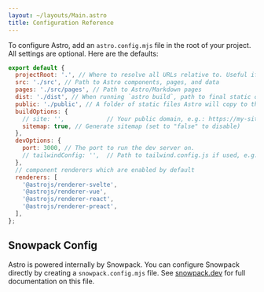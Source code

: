 ```yaml
---
layout: ~/layouts/Main.astro
title: Configuration Reference
---
```


To configure Astro, add an `astro.config.mjs` file in the root of your project. All settings are optional. Here are the defaults:

```js
export default {
  projectRoot: '.', // Where to resolve all URLs relative to. Useful if you have a monorepo project.
  src: './src', // Path to Astro components, pages, and data
  pages: './src/pages', // Path to Astro/Markdown pages
  dist: './dist', // When running `astro build`, path to final static output
  public: './public', // A folder of static files Astro will copy to the root. Useful for favicons, images, and other files that don’t need processing.
  buildOptions: {
    // site: '',            // Your public domain, e.g.: https://my-site.dev/. Used to generate sitemaps and canonical URLs.
    sitemap: true, // Generate sitemap (set to "false" to disable)
  },
  devOptions: {
    port: 3000, // The port to run the dev server on.
    // tailwindConfig: '',  // Path to tailwind.config.js if used, e.g. './tailwind.config.js'
  },
  // component renderers which are enabled by default
  renderers: [
    '@astrojs/renderer-svelte',
    '@astrojs/renderer-vue',
    '@astrojs/renderer-react',
    '@astrojs/renderer-preact',
  ],
};
```

## Snowpack Config

Astro is powered internally by Snowpack. You can configure Snowpack directly by creating a `snowpack.config.mjs` file. See [snowpack.dev](https://www.snowpack.dev/reference/configuration) for full documentation on this file.
